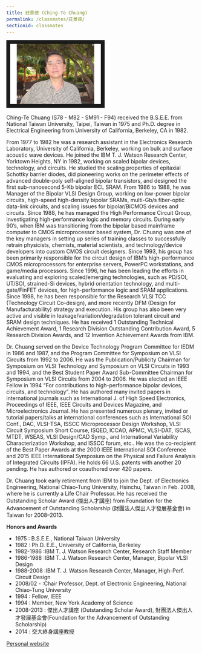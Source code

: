 ```yaml
---
title: 莊景德 (Ching-Te Chuang)
permalink: /classmates/莊景德/
sectionid: classmates
---
```


<img src="/img/Chuang, Ching-Te.jpg"
     alt="Photo of Dr. Ching-Te Chuang"
     width="240" border="10" />

Ching-Te Chuang (S78 - M82 - SM91 - F94) received the B.S.E.E. from National Taiwan University, Taipei, Taiwan in 1975 and Ph.D. degree in Electrical Engineering from University of California, Berkeley, CA in 1982.

From 1977 to 1982 he was a research assistant in the Electronics Research Laboratory, University of California, Berkeley, working on bulk and surface acoustic wave devices. He joined the IBM T. J. Watson Research Center, Yorktown Heights, NY in 1982, working on scaled bipolar devices, technology, and circuits. He studied the scaling properties of epitaxial Schottky barrier diodes, did pioneering works on the perimeter effects of advanced double-poly self-aligned bipolar transistors, and designed the first sub-nanosecond 5-Kb bipolar ECL SRAM. From 1986 to 1988, he was Manager of the Bipolar VLSI Design Group, working on low-power bipolar circuits, high-speed high-density bipolar SRAMs, multi-Gb/s fiber-optic data-link circuits, and scaling issues for bipolar/BiCMOS devices and circuits. Since 1988, he has managed the High Performance Circuit Group, investigating high-performance logic and memory circuits. During early 90’s, when IBM was transitioning from the bipolar based mainframe computer to CMOS microprocessor based system, Dr. Chuang was one of the key managers in setting up series of training classes to successfully retrain physicists, chemists, material scientists, and technology/device developers into custom CMOS circuit designers. Since 1993, his group has been primarily responsible for the circuit design of IBM’s high-performance CMOS microprocessors for enterprise servers, PowerPC workstations, and game/media processors. Since 1996, he has been leading the efforts in evaluating and exploring scaled/emerging technologies, such as PD/SOI, UT/SOI, strained-Si devices, hybrid orientation technology, and multi-gate/FinFET devices, for high-performance logic and SRAM applications. Since 1998, he has been responsible for the Research VLSI TCC (Technology Circuit Co-design), and more recently DFM (Design for Manufacturability) strategy and execution. His group has also been very active and visible in leakage/variation/degradation tolerant circuit and SRAM design techniques. He has received 1 Outstanding Technical Achievement Award, 1 Research Division Outstanding Contribution Award, 5 Research Division Awards, and 12 Invention Achievement Awards from IBM.

Dr. Chuang served on the Device Technology Program Committee for IEDM in 1986 and 1987, and the Program Committee for Symposium on VLSI Circuits from 1992 to 2006. He was the Publication/Publicity Chairman for Symposium on VLSI Technology and Symposium on VLSI Circuits in 1993 and 1994, and the Best Student Paper Award Sub-Committee Chairman for Symposium on VLSI Circuits from 2004 to 2006. He was elected an IEEE Fellow in 1994 “For contributions to high-performance bipolar devices, circuits, and technology". He has authored many invited papers in international journals such as International J. of High Speed Electronics, Proceedings of IEEE, IEEE Circuits and Devices Magazine, and Microelectronics Journal. He has presented numerous plenary, invited or tutorial papers/talks at international conferences such as International SOI Conf., DAC, VLSI-TSA, ISSCC Microprocessor Design Workshop, VLSI Circuit Symposium Short Course, ISQED, ICCAD, APMC, VLSI-DAT, ISCAS, MTDT, WSEAS, VLSI Design/CAD Symp., and International Variability Characterization Workshop, and ISSCC forum, etc.. He was the co-recipient of the Best Paper Awards at the 2000 IEEE International SOI Conference and 2015 IEEE International Symposium on the Physical and Failure Analysis of Integrated Circuits (IPFA). He holds 66 U.S. patents with another 20 pending. He has authored or coauthored over 420 papers.

Dr. Chuang took early retirement from IBM to join the Dept. of Electronics Engineering, National Chiao-Tung University, Hsinchu, Taiwan in Feb. 2008, where he is currently a Life Chair Professor. He has received the Outstanding Scholar Award (傑出人才講座) from Foundation for the Advancement of Outstanding Scholarship (財團法人傑出人才發展基金會) in Taiwan for 2008–2013.

**Honors and Awards**
- 1975 : B.S.E.E., National Taiwan University
- 1982 : Ph.D. E.E., University of California, Berkeley
- 1982-1986 :IBM T. J. Watson Research Center, Research Staff Member
- 1986-1988 :IBM T. J. Watson Research Center, Manager, Bipolar VLSI Design
- 1988-2008 :IBM T. J. Watson Research Center, Manager, High-Perf. Circuit Design
- 2008/02 - :Chair Professor, Dept. of Electronic Engineering, National Chiao-Tung University
- 1994 : Fellow, IEEE
- 1994 : Member, New York Academy of Science
- 2008-2013 : 傑出人才講座 (Outstanding Scholar Award), 財團法人傑出人才發展基金會(Foundation for the Advancement of Outstanding Scholarship)
- 2014 : 交大終身講座教授

[Personal website](https://eenctu.nctu.edu.tw/tw/teacher/p1.php?num=132&page=1&kind=37)

